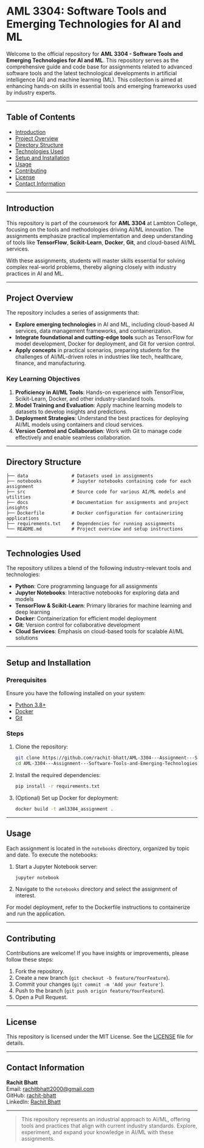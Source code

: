 # AML 3304: Software Tools and Emerging Technologies for AI and ML

Welcome to the official repository for **AML 3304 - Software Tools and Emerging Technologies for AI and ML**. This repository serves as the comprehensive guide and code base for assignments related to advanced software tools and the latest technological developments in artificial intelligence (AI) and machine learning (ML). This collection is aimed at enhancing hands-on skills in essential tools and emerging frameworks used by industry experts.

---

## Table of Contents

- [Introduction](#introduction)
- [Project Overview](#project-overview)
- [Directory Structure](#directory-structure)
- [Technologies Used](#technologies-used)
- [Setup and Installation](#setup-and-installation)
- [Usage](#usage)
- [Contributing](#contributing)
- [License](#license)
- [Contact Information](#contact-information)

---

## Introduction

This repository is part of the coursework for **AML 3304** at Lambton College, focusing on the tools and methodologies driving AI/ML innovation. The assignments emphasize practical implementation and deep understanding of tools like **TensorFlow**, **Scikit-Learn**, **Docker**, **Git**, and cloud-based AI/ML services.

With these assignments, students will master skills essential for solving complex real-world problems, thereby aligning closely with industry practices in AI and ML.

---

## Project Overview

The repository includes a series of assignments that:

- **Explore emerging technologies** in AI and ML, including cloud-based AI services, data management frameworks, and containerization.
- **Integrate foundational and cutting-edge tools** such as TensorFlow for model development, Docker for deployment, and Git for version control.
- **Apply concepts** in practical scenarios, preparing students for the challenges of AI/ML-driven roles in industries like tech, healthcare, finance, and manufacturing.

### Key Learning Objectives

1. **Proficiency in AI/ML Tools**: Hands-on experience with TensorFlow, Scikit-Learn, Docker, and other industry-standard tools.
2. **Model Training and Evaluation**: Apply machine learning models to datasets to develop insights and predictions.
3. **Deployment Strategies**: Understand the best practices for deploying AI/ML models using containers and cloud services.
4. **Version Control and Collaboration**: Work with Git to manage code effectively and enable seamless collaboration.

---

## Directory Structure

```
├── data                # Datasets used in assignments
├── notebooks           # Jupyter notebooks containing code for each assignment
├── src                 # Source code for various AI/ML models and utilities
├── docs                # Documentation for assignments and project insights
├── Dockerfile          # Docker configuration for containerizing applications
├── requirements.txt    # Dependencies for running assignments
└── README.md           # Project overview and setup instructions
```


---

## Technologies Used

The repository utilizes a blend of the following industry-relevant tools and technologies:

- **Python**: Core programming language for all assignments
- **Jupyter Notebooks**: Interactive notebooks for exploring data and models
- **TensorFlow & Scikit-Learn**: Primary libraries for machine learning and deep learning
- **Docker**: Containerization for efficient model deployment
- **Git**: Version control for collaborative development
- **Cloud Services**: Emphasis on cloud-based tools for scalable AI/ML solutions

---

## Setup and Installation

### Prerequisites

Ensure you have the following installed on your system:

- [Python 3.8+](https://www.python.org/downloads/)
- [Docker](https://www.docker.com/get-started)
- [Git](https://git-scm.com/)

### Steps

1. Clone the repository:
   ```bash
   git clone https://github.com/rachit-bhatt/AML-3304---Assignment---Software-Tools-and-Emerging-Technologies-for-AI-and-ML.git
   cd AML-3304---Assignment---Software-Tools-and-Emerging-Technologies-for-AI-and-ML
   ```

2. Install the required dependencies:
    ```bash
    pip install -r requirements.txt
    ```

3. (Optional) Set up Docker for deployment:
    ```bash
    docker build -t aml3304_assignment .
    ```

---

## Usage

Each assignment is located in the `notebooks` directory, organized by topic and date. To execute the notebooks:

1. Start a Jupyter Notebook server:
   ```bash
   jupyter notebook
   ```
2. Navigate to the `notebooks` directory and select the assignment of interest.

For model deployment, refer to the Dockerfile instructions to containerize and run the application.

---

## Contributing

Contributions are welcome! If you have insights or improvements, please follow these steps:

1. Fork the repository.
2. Create a new branch (`git checkout -b feature/YourFeature`).
3. Commit your changes (`git commit -m 'Add your feature'`).
4. Push to the branch (`git push origin feature/YourFeature`).
5. Open a Pull Request.

---

## License

This repository is licensed under the MIT License. See the [LICENSE](LICENSE) file for details.

---

## Contact Information

**Rachit Bhatt**  
Email: [rachitbhatt2000@gmail.com](mailto:rachitbhatt2000@gmail.com)  
GitHub: [rachit-bhatt](https://github.com/rachit-bhatt)  
LinkedIn: [Rachit Bhatt](https://www.linkedin.com/in/rachit-bhatt)  

---

> This repository represents an industrial approach to AI/ML, offering tools and practices that align with current industry standards. Explore, experiment, and expand your knowledge in AI/ML with these assignments.
